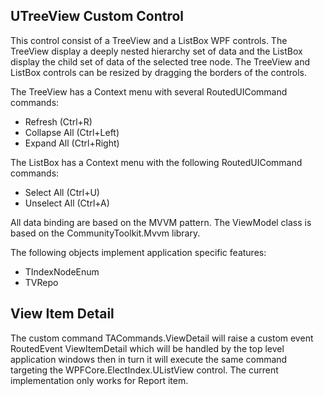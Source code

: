 ﻿## UTreeView Custom Control

This control consist of a TreeView and a ListBox WPF controls. The TreeView display a deeply nested hierarchy set of data and the ListBox display the child set of data of the selected tree node. The TreeView and ListBox controls can be resized by dragging the borders of the controls. 

The TreeView has a Context menu with several RoutedUICommand commands:

- Refresh (Ctrl+R)
- Collapse All (Ctrl+Left)
- Expand All (Ctrl+Right)

The ListBox has a Context menu with the following RoutedUICommand commands:

- Select All (Ctrl+U)
- Unselect All (Ctrl+A)

All data binding are based on the MVVM pattern. The ViewModel class is based on the CommunityToolkit.Mvvm library.

The following objects implement application specific features:

- TIndexNodeEnum
- TVRepo

## View Item Detail

The custom command TACommands.ViewDetail will raise a custom event RoutedEvent ViewItemDetail which will be handled by the top level application windows then in turn it will execute the same command targeting the WPFCore.ElectIndex.UListView control. The current implementation only works for Report item.

